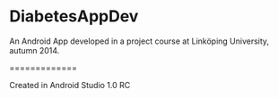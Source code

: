 DiabetesAppDev
==============

An Android App developed in a project course at Linköping University, autumn 2014.

=============

Created in Android Studio 1.0 RC
